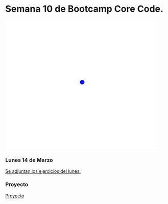 # Semana 10 de Bootcamp Core Code.

![Core Code Gif](../gifCC.webp)

### Lunes 14 de Marzo
[Se adjuntan los ejercicios del lunes.](1-Monday)

### Proyecto
[Proyecto](Proyecto)